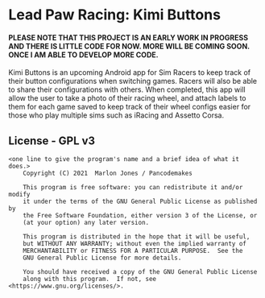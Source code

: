 # Lead Paw Racing: Kimi Buttons
#### PLEASE NOTE THAT THIS PROJECT IS AN EARLY WORK IN PROGRESS AND THERE IS LITTLE CODE FOR NOW. MORE WILL BE COMING SOON. ONCE I AM ABLE TO DEVELOP MORE CODE.

Kimi Buttons is an upcoming Android app for Sim Racers to keep track of their button configurations when switching games. Racers will 
also be able to share their configurations with others. When completed, this app will allow the user to take a photo of their racing wheel, 
and attach labels to them for each game saved to keep track of their wheel configs easier for those who play multiple sims such as iRacing
and Assetto Corsa. 

## License - GPL v3

```
<one line to give the program's name and a brief idea of what it does.>
    Copyright (C) 2021  Marlon Jones / Pancodemakes

    This program is free software: you can redistribute it and/or modify
    it under the terms of the GNU General Public License as published by
    the Free Software Foundation, either version 3 of the License, or
    (at your option) any later version.

    This program is distributed in the hope that it will be useful,
    but WITHOUT ANY WARRANTY; without even the implied warranty of
    MERCHANTABILITY or FITNESS FOR A PARTICULAR PURPOSE.  See the
    GNU General Public License for more details.

    You should have received a copy of the GNU General Public License
    along with this program.  If not, see <https://www.gnu.org/licenses/>.
```
